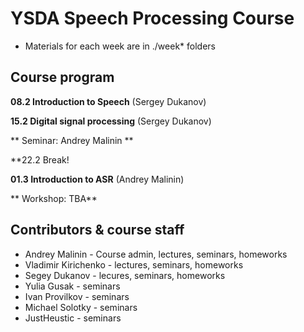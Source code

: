 # YSDA Speech Processing Course

- Materials for each week are in ./week* folders

## Course program

**08.2 Introduction to Speech** (Sergey Dukanov)

**15.2 Digital signal processing** (Sergey Dukanov)

** Seminar: Andrey Malinin **

**22.2 Break!

**01.3 Introduction to ASR** (Andrey Malinin)

** Workshop: TBA**

## Contributors & course staff

- Andrey Malinin - Course admin, lectures, seminars, homeworks
- Vladimir Kirichenko - lectures, seminars, homeworks
- Segey Dukanov - lecures, seminars, homeworks
- Yulia Gusak - seminars
- Ivan Provilkov - seminars
- Michael Solotky - seminars
- JustHeustic - seminars 

